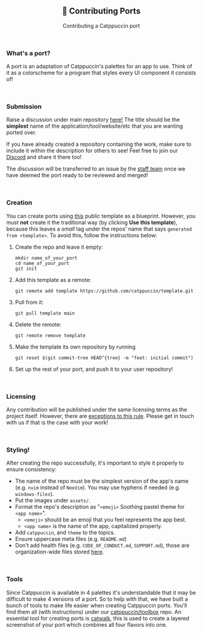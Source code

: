 <p align="center">
  <h2 align="center">🤝 Contributing Ports</h2>
</p>

<p align="center">
	Contributing a Catppuccin port
</p>

&nbsp;

### What's a port?

A port is an adaptation of Catppuccin's palettes for an app to use. Think of it as a colorscheme for a program
that styles every UI component it consists of!

&nbsp;

### Submission

Raise a discussion under main
repository [here!](https://github.com/catppuccin/catppuccin/discussions/new?category=port-requests) The title should be
the **simplest** name of the application/tool/website/etc that you are wanting ported over.

If you have already created a repository containing the work, make sure to include it within the description for others
to see! Feel free to join our [Discord](https://discord.com/invite/r6Mdz5dpFc) and share it there too!

The discussion will be transferred to an issue by
the [staff team](https://github.com/orgs/catppuccin/teams/staff/members) once we have deemed the port ready to be
reviewed and merged!

&nbsp;

### Creation

You can create ports using [this](https://github.com/catppuccin/template) public template as a blueprint. However, you
must **not** create it the traditional way (by clicking **Use this template**), because this leaves a _small_ tag under
the repos' name that says `generated from <template>`. To avoid this, follow the instructions below:

1. Create the repo and leave it empty:

    ```
    mkdir name_of_your_port
    cd name_of_your_port
    git init
    ```

2. Add this template as a remote:

    ```
    git remote add template https://github.com/catppuccin/template.git
    ```

3. Pull from it:

    ```
    git pull template main
    ```

4. Delete the remote:

    ```
    git remote remove template
    ```

5. Make the template its own repository by running

    ```
    git reset $(git commit-tree HEAD^{tree} -m "feat: initial commit")
    ```

6. Set up the rest of your port, and push it to your user repository!

&nbsp;

### Licensing

Any contribution will be published under the same licensing terms as the project itself. However, there
are [exceptions to this rule](https://github.com/search?q=org%3Acatppuccin+-license%3Amit). Please get in touch with us
if that is the case with your work!

&nbsp;

### Styling!

After creating the repo successfully, it's important to style it properly to ensure consistency:

- The name of the repo must be the simplest version of the app's name (e.g. `nvim` instead of `NeoVim`). You may use
  hyphens if needed (e.g. `windows-files`).
- Put the images under `assets/`.
- Format the repo's description as "`<emoji>` Soothing pastel theme for `<app name>`".
  - `<emoji>` should be an emoji that you feel represents the app best.
  - `<app name>` is the name of the app, capitalized properly.
- Add `catppuccin`, and `theme` to the topics.
- Ensure uppercase meta files (e.g. `README.md`)
- Don't add health files (e.g. `CODE_OF_CONDUCT.md`, `SUPPORT.md`), those are organization-wide files
  stored [here](https://github.com/catppuccin/.github).

&nbsp;

### Tools

Since Catppuccin is available in 4 palettes it's understandable that it may be difficult to make 4 versions of a
port. So to help with that, we have built a bunch of tools to make life easier when creating Catppuccin ports. You'll
find them all (with instructions) under our [catppuccin/toolbox](https://github.com/catppuccin/toolbox) repo.
An essential tool for creating ports is [catwalk](https://github.com/catppuccin/toolbox#catwalk), this is used to create
a layered screenshot of your port which combines all four flavors into one.
